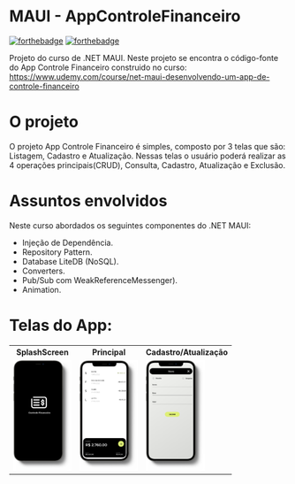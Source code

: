 # MAUI - AppControleFinanceiro
[![forthebadge](https://forthebadge.com/images/badges/made-with-c-sharp.svg)](http://forthebadge.com)
[![forthebadge](http://forthebadge.com/images/badges/built-with-love.svg)](http://forthebadge.com)

Projeto do curso de .NET MAUI. Neste projeto se encontra o código-fonte do App Controle Financeiro construido no curso: https://www.udemy.com/course/net-maui-desenvolvendo-um-app-de-controle-financeiro


# O projeto
O projeto App Controle Financeiro é simples, composto por 3 telas que são: Listagem, Cadastro e Atualização. Nessas telas o usuário poderá realizar as 4 operações principais(CRUD), Consulta, Cadastro, Atualização e Exclusão.

# Assuntos envolvidos
Neste curso abordados os seguintes componentes do .NET MAUI:
- Injeção de Dependência.
- Repository Pattern.
- Database LiteDB (NoSQL).
- Converters.
- Pub/Sub com WeakReferenceMessenger).
- Animation.

#  Telas do App:
<table>
  <tr>
    <th> SplashScreen </th>
    <th> Principal </th>
    <th> Cadastro/Atualização </th>
  <tr>
    <td> <img src="Materiais/Prototipo/Mock1.png" alt="SplashScreen" style="height: 200px;"/> </td>
    <td> <img src="Materiais/Prototipo/Mock2.png" alt="Listagem" style="height: 200px;"/> </td>
    <td> <img src="Materiais/Prototipo/Mock3.png" alt="Cadastro" style="height: 200px;"/> </td>
   </tr>
  </tr>
</table>

